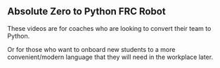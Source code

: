 ## Absolute Zero to Python FRC Robot
These videos are for coaches who are looking to convert their team to Python.

Or for those who want to onboard new students to a more convenient/modern language that they will need in the workplace later.
